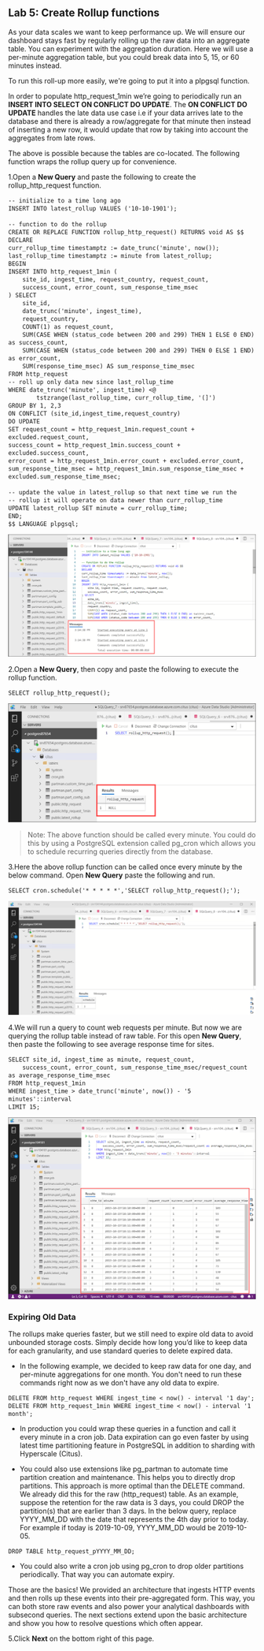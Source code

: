 ## **Lab 5: Create Rollup functions**

As your data scales we want to keep performance up. We will ensure our dashboard stays fast by regularly rolling up the raw data into an aggregate table. You can experiment with the aggregation duration. Here we will use a per-minute aggregation table, but you could break data into 5, 15, or 60 minutes instead.

To run this roll-up more easily, we're going to put it into a plpgsql function.

In order to populate http_request_1min we’re going to periodically run an **INSERT INTO SELECT ON CONFLICT DO UPDATE**. The **ON CONFLICT DO UPDATE** handles the late data use case i.e if your data arrives late to the database and there is already a row/aggregate for that minute then instead of inserting a new row, it would update that row  by taking into account the aggregates from late rows.
 
The above is possible because the tables are co-located. The following function wraps the rollup query up for convenience.


1.Open a **New Query** and paste the following to create the rollup_http_request function.

```
-- initialize to a time long ago
INSERT INTO latest_rollup VALUES ('10-10-1901');

-- function to do the rollup
CREATE OR REPLACE FUNCTION rollup_http_request() RETURNS void AS $$
DECLARE
curr_rollup_time timestamptz := date_trunc('minute', now());
last_rollup_time timestamptz := minute from latest_rollup;
BEGIN
INSERT INTO http_request_1min (
    site_id, ingest_time, request_country, request_count,
    success_count, error_count, sum_response_time_msec
) SELECT
    site_id,
    date_trunc('minute', ingest_time),
    request_country,
    COUNT(1) as request_count,
    SUM(CASE WHEN (status_code between 200 and 299) THEN 1 ELSE 0 END) as success_count,
    SUM(CASE WHEN (status_code between 200 and 299) THEN 0 ELSE 1 END) as error_count,
    SUM(response_time_msec) AS sum_response_time_msec
FROM http_request
-- roll up only data new since last_rollup_time
WHERE date_trunc('minute', ingest_time) <@
        tstzrange(last_rollup_time, curr_rollup_time, '(]')
GROUP BY 1, 2,3
ON CONFLICT (site_id,ingest_time,request_country)
DO UPDATE
SET request_count = http_request_1min.request_count + excluded.request_count,
success_count = http_request_1min.success_count + excluded.success_count,
error_count = http_request_1min.error_count + excluded.error_count,
sum_response_time_msec = http_request_1min.sum_response_time_msec + excluded.sum_response_time_msec;

-- update the value in latest_rollup so that next time we run the
-- rollup it will operate on data newer than curr_rollup_time
UPDATE latest_rollup SET minute = curr_rollup_time;
END;
$$ LANGUAGE plpgsql;
```

<kbd>![](images/1rollup.png)</kbd>

2.Open a **New Query**, then copy and paste the following to execute the rollup function.
```
SELECT rollup_http_request(); 
```

<kbd>![](images/query5rollup1.png)</kbd>

> Note: The above function should be called every minute. You could do this by using a PostgreSQL extension called pg_cron which allows you to schedule recurring queries directly from the database. 

3.Here the above rollup function can be called once every minute by the below command. Open **New Query** paste the following and run.

```
SELECT cron.schedule('* * * * *','SELECT rollup_http_request();'); 
```

<kbd>![](images/schedule.png)</kbd>

4.We will run a query to count web requests per minute. But now we are querying the rollup table instead of raw table. For this open **New Query**, then paste the following to see average response time for sites.

```
SELECT site_id, ingest_time as minute, request_count,
    success_count, error_count, sum_response_time_msec/request_count as average_response_time_msec
FROM http_request_1min
WHERE ingest_time > date_trunc('minute', now()) - '5 minutes'::interval
LIMIT 15;
```

<kbd>![](images/lab5.png)</kbd>

### Expiring Old Data

The rollups make queries faster, but we still need to expire old data to avoid unbounded storage costs. Simply decide how long you’d like to keep data for each granularity, and use standard queries to delete expired data. 

- In the following example, we decided to keep raw data for one day, and per-minute aggregations for one month. You don't need to run these commands right now as we don't have any old data to expire.

```
DELETE FROM http_request WHERE ingest_time < now() - interval '1 day';
DELETE FROM http_request_1min WHERE ingest_time < now() - interval '1 month';
``` 

-  In production you could wrap these queries in a function and call it every minute in a cron job. Data expiration can go even faster by using latest time partitioning feature in PostgreSQL in addition to sharding with Hyperscale (Citus).

- You could also use extensions like pg_partman to automate time partition creation and maintenance. This helps you to directly drop partitions. This approach is more optimal than the DELETE command. We already did this for the raw (http_request) table. As an example, suppose the retention for the raw data is 3 days, you could DROP the partition(s) that are earlier than 3 days. In the below query, replace YYYY_MM_DD with the date that represents the 4th day prior to today. For example if today is 2019-10-09, YYYY_MM_DD would be 2019-10-05.

```
DROP TABLE http_request_pYYYY_MM_DD;
```

- You could also write a cron job using pg_cron to drop older partitions periodically. That way you can automate expiry.

Those are the basics! We provided an architecture that ingests HTTP events and then rolls up these events into their pre-aggregated form. This way, you can both store raw events and also power your analytical dashboards with subsecond queries.
The next sections extend upon the basic architecture and show you how to resolve questions which often appear.

5.Click **Next** on the bottom right of this page.
